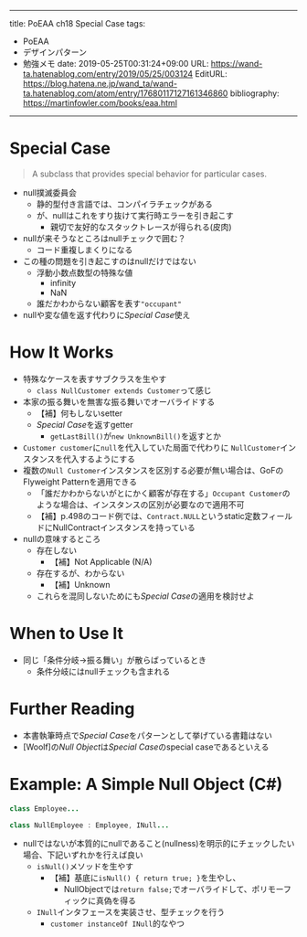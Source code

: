 ---
title: PoEAA ch18 Special Case
tags:
- PoEAA
- デザインパターン
- 勉強メモ
date: 2019-05-25T00:31:24+09:00
URL: https://wand-ta.hatenablog.com/entry/2019/05/25/003124
EditURL: https://blog.hatena.ne.jp/wand_ta/wand-ta.hatenablog.com/atom/entry/17680117127161346860
bibliography: https://martinfowler.com/books/eaa.html
-------------------------------------


# Special Case


> A subclass that provides special behavior for particular cases.


- null撲滅委員会
    - 静的型付き言語では、コンパイラチェックがある
    - が、nullはこれをすり抜けて実行時エラーを引き起こす
        - 親切で友好的なスタックトレースが得られる(皮肉)
- nullが来そうなところはnullチェックで囲む？
    - コード重複しまくりになる
- この種の問題を引き起こすのはnullだけではない
    - 浮動小数点数型の特殊な値
        - infinity
        - NaN
    - 誰だかわからない顧客を表す`"occupant"`
- nullや変な値を返す代わりに*Special Case*使え



# How It Works

- 特殊なケースを表すサブクラスを生やす
    - `class NullCustomer extends Customer`って感じ
- 本家の振る舞いを無害な振る舞いでオーバライドする
    - 【補】何もしないsetter
    - *Special Case*を返すgetter
        - `getLastBill()`が`new UnknownBill()`を返すとか
- `Customer customer`に`null`を代入していた局面で代わりに `NullCustomer`インスタンスを代入するようにする
- 複数の`Null Customer`インスタンスを区別する必要が無い場合は、GoFのFlyweight Patternを適用できる
    - 「誰だかわからないがとにかく顧客が存在する」`Occupant Customer`のような場合は、インスタンスの区別が必要なので適用不可
    - 【補】p.498のコード例では、`Contract.NULL`というstatic定数フィールドにNullContractインスタンスを持っている
- nullの意味するところ
    - 存在しない
        - 【補】Not Applicable (N/A)
    - 存在するが、わからない
        - 【補】Unknown
    - これらを混同しないためにも*Special Case*の適用を検討せよ


# When to Use It

- 同じ「条件分岐->振る舞い」が散らばっているとき
    - 条件分岐にはnullチェックも含まれる


# Further Reading

- 本書執筆時点で*Special Case*をパターンとして挙げている書籍はない
- [Woolf]の*Null Object*は*Special Case*のspecial caseであるといえる


# Example: A Simple Null Object (C#)

```java
class Employee...

class NullEmployee : Employee, INull...
```

- nullではないが本質的にnullであること(nullness)を明示的にチェックしたい場合、下記いずれかを行えば良い
    - `isNull()`メソッドを生やす
        - 【補】基底に`isNull() { return true; }`を生やし、  
            - NullObjectでは`return false;`でオーバライドして、ポリモーフィックに真偽を得る
    - `INull`インタフェースを実装させ、型チェックを行う
        - `customer instanceOf INull`的なやつ
